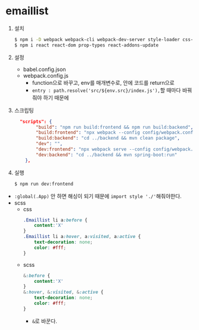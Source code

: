 # emaillist
1. 설치 
    ```bash
    $ npm i -D webpack webpack-cli webpack-dev-server style-loader css-loader node-sass sass-loader babel-loader @babel/core @babel/cli @babel/preset-env @babel/preset-react @babel/plugin-transform-runtime @babel/plugin-syntax-throw-expressions 
    $ npm i react react-dom prop-types react-addons-update
    ```
2. 설정
    + babel.config.json
    + webpack.config.js
        + function으로 바꾸고, env를 매개변수로, 안에 코드를 return으로 
        + ```entry : path.resolve('src/${env.src}/index.js'),```할 때마다 바꿔줘야 하기 때문에

3. 스크립팅 
    ```json
      "scripts": {
            "build": "npm run build:frontend && npm run build:backend",
            "build:frontend": "npx webpack --config config/webpack.config.js --mode production", 
            "build:backend": "cd ../backend && mvn clean package",
            "dev": "",
            "dev:frontend": "npx webpack serve --config config/webpack.config.js --progress --mode development",
            "dev:backend": "cd ../backend && mvn spring-boot:run"
        },
    ```
4. 실행
    ```bash
    $ npm run dev:frontend
    ```


+ `:global(.App)` 안 하면 해싱이 되기 때문에 `import style './'`해줘야한다. 
+ scss
    + css
        ```css
        .Emaillist li a:before {
            content:'X'
        }
        .Emaillist li a:hover, a:visited, a:active {
            text-decoration: none;
            color: #fff;
        }
        ```
    + scss
        ```scss
        &:before {
            content:'X'
        }
        &:hover, &:visited, &:active {
            text-decoration: none;
            color: #fff;
        }
        ```
        + `&`로 바꾼다. 

